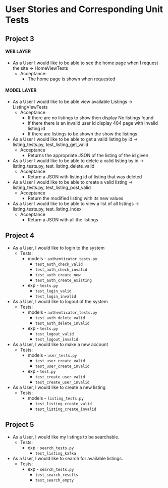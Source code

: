 # User Stories and Corresponding Unit Tests

## Project 3

#### WEB LAYER

- As a User I would like to be able to see the home page when I request the site -> HomeViewTests
    - Acceptance: 
        - The home page is shown when requested


#### MODEL LAYER

- As a User I would like to be able view available Listings -> ListingViewTests
    - Acceptance
        - If there are no listings to show then display No listings found
        - If there there is an invalid user id display 404 page with invalid listing id
        - If there are listings to be shown the show the listings
- As a User I would like to be able to get a valid listing by id -> listing_tests.py, test_listing_get_valid
    - Acceptance
        - Returns the appropriate JSON of the listing of the id given
- As a User I would like to be able to delete a valid listing by id -> listing_tests.py, test_listing_delete_valid
    - Acceptance
        - Return a JSON with listing id of listing that was deleted  
- As a User I would like to be able to create a valid listing  -> listing_tests.py, test_listing_post_valid
    - Acceptance
        - Return the modified listing with its new values
- As a User I would like to be able to view a list of all listings  -> listing_tests.py, test_listing_index
    - Acceptance
        - Return a JSON with all the listings

## Project 4

- As a User, I would like to login to the system
    - Tests:
        - models - `authenticator_tests.py`
            - `test_auth_check_valid`
            - `test_auth_check_invalid`
            - `test_auth_create_new`
            - `test_auth_create_existing`
        - exp - `tests.py`
            - `test_login_valid`
            - `test_login_invalid`
- As a User, I would like to logout of the system
    - Tests:
        - models - `authenticator_tests.py`
            - `test_auth_delete_valid`
            - `test_auth_delete_invalid`
        - exp - `tests.py`
            - `test_logout_valid`
            - `test_logout_invalid`
- As a User, I would like to make a new account
    - Tests:
        - models - `user_tests.py`
            - `test_user_create_valid`
            - `test_user_create_invalid`
        - exp - `test.py`
            - `test_create_user_valid`
            - `test_create_user_invalid`
- As a User, I would like to create a new listing
    - Tests:
        - models - `listing_tests.py`
            - `test_listing_create_valid`
            - `test_listing_create_invalid`

## Project 5

- As a User, I would like my listings to be searchable.
    - Tests:
        - exp - `search_tests.py`
            - `test_listing_kafka`
- As a User, I would like to search for available listings.
    - Tests:
        - exp - `search_tests.py`
            - `test_search_results`
            - `test_search_empty`
